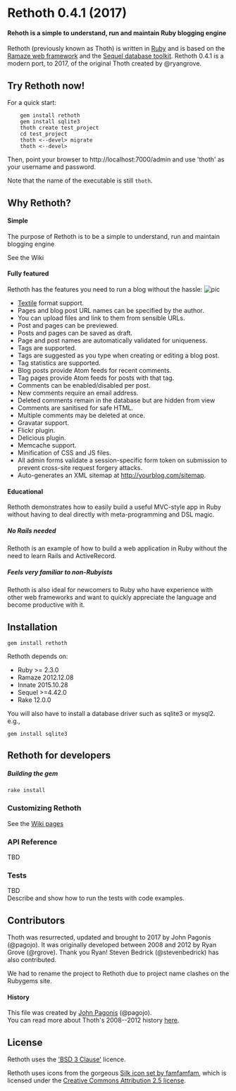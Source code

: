 # Rethoth 0.4.1 (2017)

#### Rehoth is a simple to understand, run and maintain Ruby blogging engine

Rethoth (previously known as Thoth) is written in [Ruby](https://www.ruby-lang.org) and is based on the [Ramaze web framework](http://ramaze.net/) and the [Sequel database toolkit](http://sequel.jeremyevans.net/). Rethoth 0.4.1 is a modern port, to 2017, of the original Thoth created by @ryangrove.  

## Try Rethoth now!
For a quick start:
```
    gem install rethoth
    gem install sqlite3
	thoth create test_project
	cd test_project
	thoth <--devel> migrate
	thoth <--devel>
```
Then, point your browser to http://localhost:7000/admin and use 'thoth' as your username and password.

Note that the name of the executable is still `thoth`.

## Why Rethoth?
#### Simple
The purpose of Rethoth is to be a simple to understand, run and maintain blogging engine

See the Wiki 
#### Fully featured
Rethoth has the features you need to run a blog without the hassle:
![pic](https://raw.githubusercontent.com/wiki/pagojo/rethoth/images/00_welcome.png)

* [Textile](https://www.promptworks.com/textile) format support.
* Pages and blog post URL names can be specified by the author.
* You can upload files and link to them from sensible URLs. 
* Post and pages can be previewed.
* Posts and pages can be saved as draft.
* Page and post names are automatically validated for uniqueness.
* Tags are supported.
* Tags are suggested as you type when creating or editing a blog post.
* Tag statistics are supported.
* Blog posts provide Atom feeds for recent comments.
* Tag pages provide Atom feeds for posts with that tag.
* Comments can be enabled/disabled per post.
* New comments require an email address.
* Deleted comments remain in the database but are hidden from view
* Comments are sanitised for safe HTML.
* Multiple comments may be deleted at once.
* Gravatar support.
* Flickr plugin.
* Delicious plugin.
* Memcache support.
* Minification of CSS and JS files.
* All admin forms validate a session-specific form token on submission to prevent cross-site request forgery attacks.
* Auto-generates an XML sitemap at http://yourblog.com/sitemap.

#### Educational  

Rethoth demonstrates how to easily build a useful MVC-style app in Ruby without having to deal directly with meta-programming and DSL magic. 

##### No Rails needed 
Rethoth is an example of how to build a web application in Ruby without the need to learn Rails and ActiveRecord. 

##### Feels very familiar to non-Rubyists
Rethoth is also ideal for newcomers to Ruby who have experience with other web frameworks and want to quickly appreciate the language and become productive with it.

## Installation
``` 
gem install rethoth
```
Rethoth depends on:
* Ruby >= 2.3.0
* Ramaze 2012.12.08
* Innate 2015.10.28
* Sequel >=4.42.0
* Rake 12.0.0

You will also have to install a database driver such as sqlite3 or mysql2.
e.g.,
```
gem install sqlite3
```

## Rethoth for developers
##### Building the gem
```
rake install
```

### Customizing Rethoth
See the [Wiki pages](https://github.com/pagojo/rethoth/wiki)

### API Reference
TBD

### Tests
TBD  
Describe and show how to run the tests with code examples.

## Contributors

Thoth was resurrected, updated and brought to 2017 by John Pagonis (@pagojo). It was originally developed between 2008 and 2012 by Ryan Grove (@rgrove). Thank you Ryan! Steven Bedrick (@stevenbedrick) has also contributed.

We had to rename the project to Rethoth due to project name clashes on the Rubygems site. 

#### History
This file was created by [John Pagonis](http://pagonis.org) (@pagojo).  
You can read more about Thoth's 2008--2012 history [here](/HISTORY).

## License
Rethoth uses the ['BSD 3 Clause'](/LICENCE) licence.

Rethoth uses icons from the gorgeous [Silk icon set by famfamfam](http://www.famfamfam.com/lab/icons/silk/), which is licensed under the [Creative Commons Attribution 2.5 license](http://creativecommons.org/licenses/by/2.5/).
